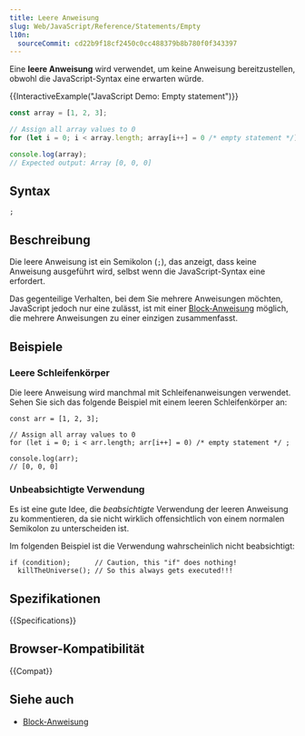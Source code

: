 ```yaml
---
title: Leere Anweisung
slug: Web/JavaScript/Reference/Statements/Empty
l10n:
  sourceCommit: cd22b9f18cf2450c0cc488379b8b780f0f343397
---
```


Eine **leere Anweisung** wird verwendet, um keine Anweisung bereitzustellen, obwohl die
JavaScript-Syntax eine erwarten würde.

{{InteractiveExample("JavaScript Demo: Empty statement")}}

```js interactive-example
const array = [1, 2, 3];

// Assign all array values to 0
for (let i = 0; i < array.length; array[i++] = 0 /* empty statement */);

console.log(array);
// Expected output: Array [0, 0, 0]
```

## Syntax

```js-nolint
;
```

## Beschreibung

Die leere Anweisung ist ein Semikolon (`;`), das anzeigt, dass keine Anweisung
ausgeführt wird, selbst wenn die JavaScript-Syntax eine erfordert.

Das gegenteilige Verhalten, bei dem Sie mehrere Anweisungen möchten, JavaScript jedoch nur eine
zulässt, ist mit einer [Block-Anweisung](/de/docs/Web/JavaScript/Reference/Statements/block) möglich,
die mehrere Anweisungen zu einer einzigen zusammenfasst.

## Beispiele

### Leere Schleifenkörper

Die leere Anweisung wird manchmal mit Schleifenanweisungen verwendet. Sehen Sie sich das folgende
Beispiel mit einem leeren Schleifenkörper an:

```js-nolint
const arr = [1, 2, 3];

// Assign all array values to 0
for (let i = 0; i < arr.length; arr[i++] = 0) /* empty statement */ ;

console.log(arr);
// [0, 0, 0]
```

### Unbeabsichtigte Verwendung

Es ist eine gute Idee, die _beabsichtigte_ Verwendung der leeren Anweisung zu kommentieren, da sie
nicht wirklich offensichtlich von einem normalen Semikolon zu unterscheiden ist.

Im folgenden Beispiel ist die Verwendung wahrscheinlich nicht beabsichtigt:

```js-nolint example-bad
if (condition);      // Caution, this "if" does nothing!
  killTheUniverse(); // So this always gets executed!!!
```

## Spezifikationen

{{Specifications}}

## Browser-Kompatibilität

{{Compat}}

## Siehe auch

- [Block-Anweisung](/de/docs/Web/JavaScript/Reference/Statements/block)
